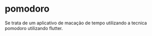 # pomodoro

Se trata de um aplicativo de macação de tempo utilizando a tecnica pomodoro utilizando flutter.
